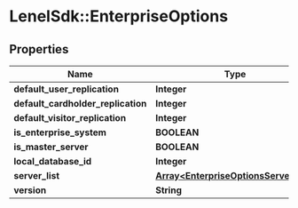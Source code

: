 # LenelSdk::EnterpriseOptions

## Properties
Name | Type | Description | Notes
------------ | ------------- | ------------- | -------------
**default_user_replication** | **Integer** |  | [optional] 
**default_cardholder_replication** | **Integer** |  | [optional] 
**default_visitor_replication** | **Integer** |  | [optional] 
**is_enterprise_system** | **BOOLEAN** |  | [optional] 
**is_master_server** | **BOOLEAN** |  | [optional] 
**local_database_id** | **Integer** |  | [optional] 
**server_list** | [**Array&lt;EnterpriseOptionsServerList&gt;**](EnterpriseOptionsServerList.md) |  | [optional] 
**version** | **String** |  | [optional] 

